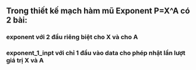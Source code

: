 ## Trong thiết kế mạch hàm mũ Exponent P=X^A có 2 bài:
### exponent với 2 đầu riêng biệt cho X và cho A
### exponent_1_inpt với chỉ 1 đầu vào data cho phép nhật lần lượt giá trị X và A